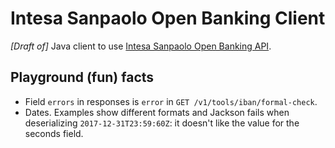 Intesa Sanpaolo Open Banking Client
===================================

_[Draft of]_ Java client to use [Intesa Sanpaolo Open Banking API](https://openbanking.intesasanpaolo.com/).

Playground (fun) facts
----------------------

- Field `errors` in responses is `error` in `GET /v1/tools/iban/formal-check`.
- Dates. Examples show different formats and Jackson fails when deserializing `2017-12-31T23:59:60Z`: it doesn't
  like the value for the seconds field.
